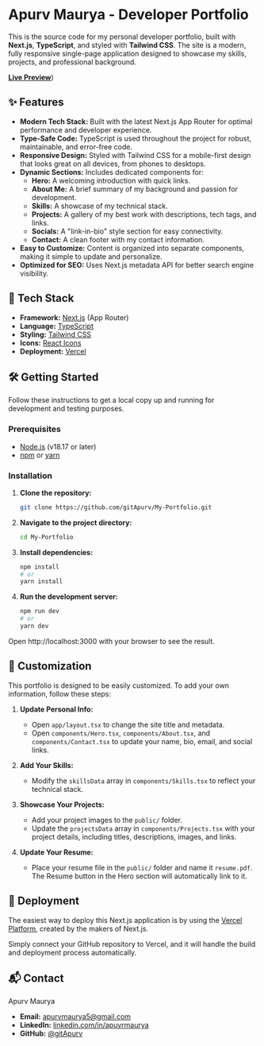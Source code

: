 # Apurv Maurya - Developer Portfolio

This is the source code for my personal developer portfolio, built with **Next.js**, **TypeScript**, and styled with **Tailwind CSS**. The site is a modern, fully responsive single-page application designed to showcase my skills, projects, and professional background.

[**Live Preview**](https://my-portfolio-eight-theta-70.vercel.app/)) 


## ✨ Features

- **Modern Tech Stack:** Built with the latest Next.js App Router for optimal performance and developer experience.
- **Type-Safe Code:** TypeScript is used throughout the project for robust, maintainable, and error-free code.
- **Responsive Design:** Styled with Tailwind CSS for a mobile-first design that looks great on all devices, from phones to desktops.
- **Dynamic Sections:** Includes dedicated components for:
  - **Hero:** A welcoming introduction with quick links.
  - **About Me:** A brief summary of my background and passion for development.
  - **Skills:** A showcase of my technical stack.
  - **Projects:** A gallery of my best work with descriptions, tech tags, and links.
  - **Socials:** A "link-in-bio" style section for easy connectivity.
  - **Contact:** A clean footer with my contact information.
- **Easy to Customize:** Content is organized into separate components, making it simple to update and personalize.
- **Optimized for SEO:** Uses Next.js metadata API for better search engine visibility.


## 🚀 Tech Stack

- **Framework:** [Next.js](https://nextjs.org/) (App Router)
- **Language:** [TypeScript](https://www.typescriptlang.org/)
- **Styling:** [Tailwind CSS](https://tailwindcss.com/)
- **Icons:** [React Icons](https://react-icons.github.io/react-icons/)
- **Deployment:** [Vercel](https://vercel.com/)



## 🛠️ Getting Started

Follow these instructions to get a local copy up and running for development and testing purposes.

### Prerequisites

- [Node.js](https://nodejs.org/en/) (v18.17 or later)
- [npm](https://www.npmjs.com/) or [yarn](https://yarnpkg.com/)

### Installation

1.  **Clone the repository:**
    ```sh
    git clone https://github.com/gitApurv/My-Portfolio.git
    ```

2.  **Navigate to the project directory:**
    ```sh
    cd My-Portfolio
    ```

3.  **Install dependencies:**
    ```sh
    npm install
    # or
    yarn install
    ```

4.  **Run the development server:**
    ```sh
    npm run dev
    # or
    yarn dev
    ```

Open http://localhost:3000 with your browser to see the result.


## 🎨 Customization

This portfolio is designed to be easily customized. To add your own information, follow these steps:

1.  **Update Personal Info:**
    - Open `app/layout.tsx` to change the site title and metadata.
    - Open `components/Hero.tsx`, `components/About.tsx`, and `components/Contact.tsx` to update your name, bio, email, and social links.

2.  **Add Your Skills:**
    - Modify the `skillsData` array in `components/Skills.tsx` to reflect your technical stack.

3.  **Showcase Your Projects:**
    - Add your project images to the `public/` folder.
    - Update the `projectsData` array in `components/Projects.tsx` with your project details, including titles, descriptions, images, and links.

4.  **Update Your Resume:**
    - Place your resume file in the `public/` folder and name it `resume.pdf`. The Resume button in the Hero section will automatically link to it.


## 🚀 Deployment

The easiest way to deploy this Next.js application is by using the [Vercel Platform](https://vercel.com/new?utm_medium=default-template&filter=next.js&utm_source=create-next-app&utm_campaign=create-next-app-readme), created by the makers of Next.js.

Simply connect your GitHub repository to Vercel, and it will handle the build and deployment process automatically.


## 📬 Contact

Apurv Maurya

-   **Email:** [apurvmaurya5@gmail.com](mailto:apurvmaurya5@gmail.com)
-   **LinkedIn:** [linkedin.com/in/apuvrmaurya](https://www.linkedin.com/in/apurvmaurya)
-   **GitHub:** [@gitApurv](https://github.com/gitApurv)


